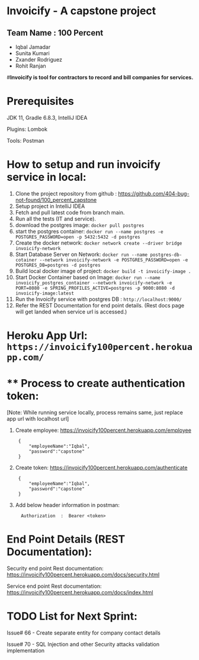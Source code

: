 # **Invoicify - A capstone project**

##  Team Name : 100 Percent
* Iqbal Jamadar
* Sunita Kumari
* Zxander Rodriguez
* Rohit Ranjan


#**Invoicify is tool for contractors to record and bill companies for services.**

# **Prerequisites**

JDK 11,
Gradle 6.8.3,
IntelliJ IDEA

Plugins: Lombok

Tools: Postman

# **How to setup and run invoicify service in local:**

1. Clone the project repository from github : https://github.com/404-bug-not-found/100_percent_capstone
2. Setup project in IntelliJ IDEA
3. Fetch and pull latest code from branch main.
4. Run all the tests (IT and service).
5. download the postgres image: `docker pull postgres`
6. start the postgres container: `docker run --name postgres -e POSTGRES_PASSWORD=open -p 5432:5432 -d postgres`
7. Create the docker network: `docker network create --driver bridge invoicify-network`
8. Start Database Server on Network: `docker run --name postgres-db-cotainer --network invoicify-network -e POSTGRES_PASSWORD=open -e POSTGRES_DB=postgres -d postgres`
9. Build local docker image of project: `docker build -t invoicify-image .`
10. Start Docker Container based on Image: `docker run --name invoicify_postgres_container --network invoicify-network -e PORT=8080 -e SPRING_PROFILES_ACTIVE=postgres -p 9000:8080 -d invoicify-image:latest`
11. Run the Invoicify service with postgres DB : `http://localhost:9000/`
12. Refer the REST Documentation for end point details. (Rest docs page will get landed when service url is accessed.)


# **Heroku App Url:** `https://invoicify100percent.herokuapp.com/`

# ** Process to create authentication token:
[Note: While running service locally, process remains same, just replace app url with localhost url]

1. Create employee: https://invoicify100percent.herokuapp.com/employee

        {
            "employeeName":"Iqbal",
            "password":"capstone"
        }

2. Create token: https://invoicify100percent.herokuapp.com/authenticate

        {
            "employeeName":"Iqbal",
            "password":"capstone"
        }

3. Add below header information in postman:

         Authorization  :  Bearer <token>

# **End Point Details (REST Documentation):**

Security end point Rest documentation: https://invoicify100percent.herokuapp.com/docs/security.html

Service end point Rest documentation:  https://invoicify100percent.herokuapp.com/docs/index.html

# **TODO List for Next Sprint:**
Issue# 66 - Create separate entity for company contact details

Issue# 70 - SQL Injection and other Security attacks validation implementation